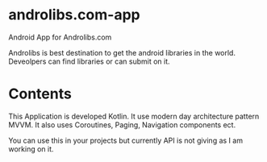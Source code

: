 # androlibs.com-app
Android App for Androlibs.com

Androlibs is best destination to get the android libraries in the world. Deveolpers can find libraries or can submit on it.

# Contents
This Application is developed Kotlin. It use modern day architecture pattern MVVM.
It also uses Coroutines, Paging, Navigation components ect.

You can use this in your projects but currently API is not giving as I am working on it.
